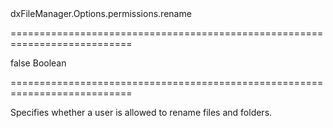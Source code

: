 <!--id-->dxFileManager.Options.permissions.rename<!--/id-->
===========================================================================
<!--default-->false<!--/default-->
<!--type-->Boolean<!--/type-->
===========================================================================

<!--shortDescription-->
Specifies whether a user is allowed to rename files and folders.
<!--/shortDescription-->

<!--fullDescription-->

<!--/fullDescription-->